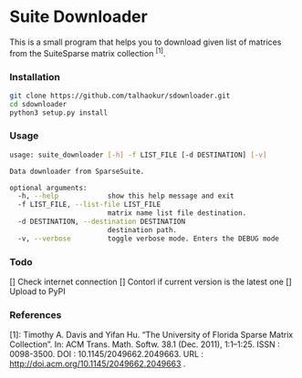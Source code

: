 Suite Downloader
===============

This is a small program that helps you to download given list of matrices from the
SuiteSparse matrix collection <sup>[1]</sup>.

### Installation 
``` sh
git clone https://github.com/talhaokur/sdownloader.git
cd sdownloader
python3 setup.py install

```

### Usage
``` sh
usage: suite_downloader [-h] -f LIST_FILE [-d DESTINATION] [-v]

Data downloader from SparseSuite.

optional arguments:
  -h, --help            show this help message and exit
  -f LIST_FILE, --list-file LIST_FILE
                        matrix name list file destination.
  -d DESTINATION, --destination DESTINATION
                        destination path.
  -v, --verbose         toggle verbose mode. Enters the DEBUG mode

```

### Todo
[] Check internet connection
[] Contorl if current version is the latest one
[] Upload to PyPI


### References
[1]: Timothy  A.  Davis  and  Yifan  Hu.  “The  University  of Florida  Sparse  Matrix  Collection”.  In: ACM  Trans. Math. Softw. 38.1 (Dec. 2011), 1:1–1:25. ISSN : 0098-3500. DOI : 10.1145/2049662.2049663. URL : http://doi.acm.org/10.1145/2049662.2049663 . 
